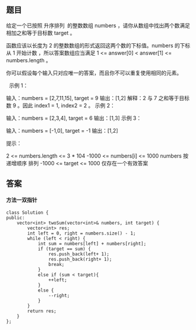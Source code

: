 ## 题目
给定一个已按照 升序排列  的整数数组 numbers ，请你从数组中找出两个数满足相加之和等于目标数 target 。

函数应该以长度为 2 的整数数组的形式返回这两个数的下标值。numbers 的下标 从 1 开始计数 ，所以答案数组应当满足 1 <= answer[0] < answer[1] <= numbers.length 。

你可以假设每个输入只对应唯一的答案，而且你不可以重复使用相同的元素。

 
示例 1：

输入：numbers = [2,7,11,15], target = 9
输出：[1,2]
解释：2 与 7 之和等于目标数 9 。因此 index1 = 1, index2 = 2 。
示例 2：

输入：numbers = [2,3,4], target = 6
输出：[1,3]
示例 3：

输入：numbers = [-1,0], target = -1
输出：[1,2]
 

提示：

2 <= numbers.length <= 3 * 104
-1000 <= numbers[i] <= 1000
numbers 按 递增顺序 排列
-1000 <= target <= 1000
仅存在一个有效答案
## 答案

#### 方法一双指针
```
class Solution {
public:
    vector<int> twoSum(vector<int>& numbers, int target) {
        vector<int> res;
        int left = 0, right = numbers.size() - 1;
        while (left < right) {
            int sum = numbers[left] + numbers[right];
            if (target == sum) {
                res.push_back(left+ 1);
                res.push_back(right+ 1);
                break;
            }
            else if (sum < target){
                ++left;
            }
            else {
                --right;
            }
        }
        return res;
    }
};
```


